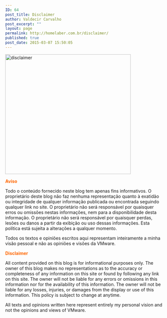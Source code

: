 ```yaml
---
ID: 64
post_title: Disclaimer
author: Valdecir Carvalho
post_excerpt: ""
layout: page
permalink: http://homelaber.com.br/disclaimer/
published: true
post_date: 2015-03-07 15:50:05
---
```

<img class="aligncenter wp-image-1237 size-full" src="http://homelaber.com.br/site/wp-content/uploads/2015/03/disclaimer-e1459903857361.jpg" alt="disclaimer" width="400" height="381" />

<span style="color: #ff6600;"><strong>Aviso</strong></span>

Todo o conteúdo fornecido neste blog tem apenas fins informativos. O proprietário deste blog não faz nenhuma representação quanto à exatidão ou integridade de qualquer informação publicada ou encontrada seguindo qualquer link no site. O proprietário não será responsável por quaisquer erros ou omissões nestas informações, nem para a disponibilidade desta informação. O proprietário não será responsável por quaisquer perdas, lesões ou danos a partir da exibição ou uso dessas informações. Esta política está sujeita a alterações a qualquer momento.

Todos os textos e opiniões escritos aqui representam inteiramente a minha visão pessoal e não as opiniões e visões da VMware.

<span style="color: #ff6600;"><strong>Disclaimer</strong></span>

All content provided on this blog is for informational purposes only. The owner of this blog makes no representations as to the accuracy or completeness of any information on this site or found by following any link on this site. The owner will not be liable for any errors or omissions in this information nor for the availability of this information. The owner will not be liable for any losses, injuries, or damages from the display or use of this information. This policy is subject to change at anytime.

All texts and opinions written here represent entirely my personal vision and not the opinions and views of VMware.